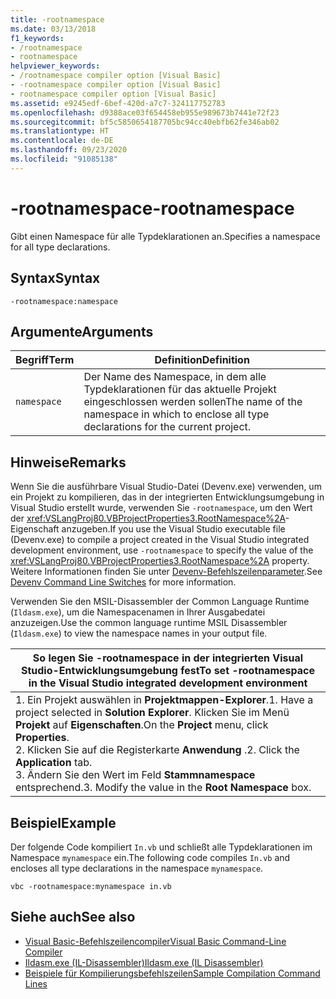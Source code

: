 ```yaml
---
title: -rootnamespace
ms.date: 03/13/2018
f1_keywords:
- /rootnamespace
- rootnamespace
helpviewer_keywords:
- /rootnamespace compiler option [Visual Basic]
- -rootnamespace compiler option [Visual Basic]
- rootnamespace compiler option [Visual Basic]
ms.assetid: e9245edf-6bef-420d-a7c7-324117752783
ms.openlocfilehash: d9388ace03f654458eb955e989673b7441e72f23
ms.sourcegitcommit: bf5c5850654187705bc94cc40ebfb62fe346ab02
ms.translationtype: HT
ms.contentlocale: de-DE
ms.lasthandoff: 09/23/2020
ms.locfileid: "91085138"
---
```

# <a name="-rootnamespace"></a><span data-ttu-id="5b940-102">-rootnamespace</span><span class="sxs-lookup"><span data-stu-id="5b940-102">-rootnamespace</span></span>

<span data-ttu-id="5b940-103">Gibt einen Namespace für alle Typdeklarationen an.</span><span class="sxs-lookup"><span data-stu-id="5b940-103">Specifies a namespace for all type declarations.</span></span>  
  
## <a name="syntax"></a><span data-ttu-id="5b940-104">Syntax</span><span class="sxs-lookup"><span data-stu-id="5b940-104">Syntax</span></span>  
  
```console  
-rootnamespace:namespace  
```  
  
## <a name="arguments"></a><span data-ttu-id="5b940-105">Argumente</span><span class="sxs-lookup"><span data-stu-id="5b940-105">Arguments</span></span>  
  
|<span data-ttu-id="5b940-106">Begriff</span><span class="sxs-lookup"><span data-stu-id="5b940-106">Term</span></span>|<span data-ttu-id="5b940-107">Definition</span><span class="sxs-lookup"><span data-stu-id="5b940-107">Definition</span></span>|  
|---|---|  
|`namespace`|<span data-ttu-id="5b940-108">Der Name des Namespace, in dem alle Typdeklarationen für das aktuelle Projekt eingeschlossen werden sollen</span><span class="sxs-lookup"><span data-stu-id="5b940-108">The name of the namespace in which to enclose all type declarations for the current project.</span></span>|  
  
## <a name="remarks"></a><span data-ttu-id="5b940-109">Hinweise</span><span class="sxs-lookup"><span data-stu-id="5b940-109">Remarks</span></span>  

 <span data-ttu-id="5b940-110">Wenn Sie die ausführbare Visual Studio-Datei (Devenv.exe) verwenden, um ein Projekt zu kompilieren, das in der integrierten Entwicklungsumgebung in Visual Studio erstellt wurde, verwenden Sie `-rootnamespace`, um den Wert der <xref:VSLangProj80.VBProjectProperties3.RootNamespace%2A>-Eigenschaft anzugeben.</span><span class="sxs-lookup"><span data-stu-id="5b940-110">If you use the Visual Studio executable file (Devenv.exe) to compile a project created in the Visual Studio integrated development environment, use `-rootnamespace` to specify the value of the <xref:VSLangProj80.VBProjectProperties3.RootNamespace%2A> property.</span></span> <span data-ttu-id="5b940-111">Weitere Informationen finden Sie unter [Devenv-Befehlszeilenparameter](/visualstudio/ide/reference/devenv-command-line-switches).</span><span class="sxs-lookup"><span data-stu-id="5b940-111">See [Devenv Command Line Switches](/visualstudio/ide/reference/devenv-command-line-switches) for more information.</span></span>  
  
 <span data-ttu-id="5b940-112">Verwenden Sie den MSIL-Disassembler der Common Language Runtime (`Ildasm.exe`), um die Namespacenamen in Ihrer Ausgabedatei anzuzeigen.</span><span class="sxs-lookup"><span data-stu-id="5b940-112">Use the common language runtime MSIL Disassembler (`Ildasm.exe`) to view the namespace names in your output file.</span></span>  
  
|<span data-ttu-id="5b940-113">So legen Sie -rootnamespace in der integrierten Visual Studio-Entwicklungsumgebung fest</span><span class="sxs-lookup"><span data-stu-id="5b940-113">To set -rootnamespace in the Visual Studio integrated development environment</span></span>|  
|---|  
|<span data-ttu-id="5b940-114">1.  Ein Projekt auswählen in **Projektmappen-Explorer**.</span><span class="sxs-lookup"><span data-stu-id="5b940-114">1.  Have a project selected in **Solution Explorer**.</span></span> <span data-ttu-id="5b940-115">Klicken Sie im Menü **Projekt** auf **Eigenschaften**.</span><span class="sxs-lookup"><span data-stu-id="5b940-115">On the **Project** menu, click **Properties**.</span></span> <br /><span data-ttu-id="5b940-116">2.  Klicken Sie auf die Registerkarte **Anwendung** .</span><span class="sxs-lookup"><span data-stu-id="5b940-116">2.  Click the **Application** tab.</span></span><br /><span data-ttu-id="5b940-117">3.  Ändern Sie den Wert im Feld **Stammnamespace** entsprechend.</span><span class="sxs-lookup"><span data-stu-id="5b940-117">3.  Modify the value in the **Root Namespace** box.</span></span>|  
  
## <a name="example"></a><span data-ttu-id="5b940-118">Beispiel</span><span class="sxs-lookup"><span data-stu-id="5b940-118">Example</span></span>  

 <span data-ttu-id="5b940-119">Der folgende Code kompiliert `In.vb` und schließt alle Typdeklarationen im Namespace `mynamespace` ein.</span><span class="sxs-lookup"><span data-stu-id="5b940-119">The following code compiles `In.vb` and encloses all type declarations in the namespace `mynamespace`.</span></span>  
  
```console
vbc -rootnamespace:mynamespace in.vb  
```  
  
## <a name="see-also"></a><span data-ttu-id="5b940-120">Siehe auch</span><span class="sxs-lookup"><span data-stu-id="5b940-120">See also</span></span>

- [<span data-ttu-id="5b940-121">Visual Basic-Befehlszeilencompiler</span><span class="sxs-lookup"><span data-stu-id="5b940-121">Visual Basic Command-Line Compiler</span></span>](index.md)
- [<span data-ttu-id="5b940-122">Ildasm.exe (IL-Disassembler)</span><span class="sxs-lookup"><span data-stu-id="5b940-122">Ildasm.exe (IL Disassembler)</span></span>](../../../framework/tools/ildasm-exe-il-disassembler.md)
- [<span data-ttu-id="5b940-123">Beispiele für Kompilierungsbefehlszeilen</span><span class="sxs-lookup"><span data-stu-id="5b940-123">Sample Compilation Command Lines</span></span>](sample-compilation-command-lines.md)
